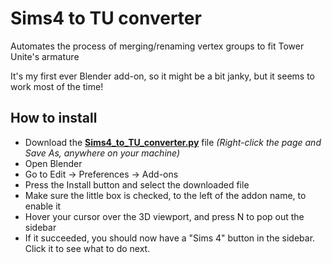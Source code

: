 # Sims4 to TU converter
 Automates the process of merging/renaming vertex groups to fit Tower Unite's armature
 
 It's my first ever Blender add-on, so it might be a bit janky, but it seems to work most of the time!

## How to install
* Download the **[Sims4_to_TU_converter.py](https://raw.githubusercontent.com/Lunarexxy/Sims4-to-TU-converter/main/Sims4_to_TU_converter.py)** file *(Right-click the page and Save As, anywhere on your machine)*
* Open Blender
* Go to Edit -> Preferences -> Add-ons
* Press the Install button and select the downloaded file
* Make sure the little box is checked, to the left of the addon name, to enable it
* Hover your cursor over the 3D viewport, and press N to pop out the sidebar
* If it succeeded, you should now have a "Sims 4" button in the sidebar. Click it to see what to do next.
